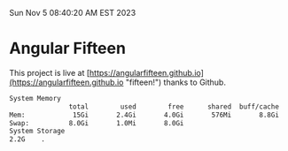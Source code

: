 Sun Nov  5 08:40:20 AM EST 2023

# Angular Fifteen


This project is live at [https://angularfifteen.github.io](https://angularfifteen.github.io "fifteen!") thanks to Github.

```bash
System Memory
               total        used        free      shared  buff/cache   available
Mem:            15Gi       2.4Gi       4.0Gi       576Mi       8.8Gi        11Gi
Swap:          8.0Gi       1.0Mi       8.0Gi
System Storage
2.2G	.
```
```bash
